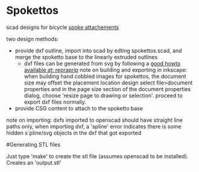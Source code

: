 Spokettos
=========
scad designs for bicycle [spoke attachements][circleflake-stl]


two design methods:
- provide dxf outline, import into scad by edting spokettos.scad, and merge the
spoketto base to the linearly extruded outlines 
  - dxf files can be generated from svg by following a [good howto available at: repraprip](http://repraprip.blogspot.com/2011/05/inkscape-to-openscad-dxf-tutorial.html) note on building and exporting in inkscape: when building hand cobbled images for spokettos, the document size may offset the placement location design select file>document properties and in the page size section of the document properties dialog, choose 'resize page to drawing or selection'. proceed to export dxf files normally.
- provide CSG content to attach to the spoketto base

note on importing: dxfs imported to openscad should have straight line paths
only, when importing dxf, a 'spline' error indicates there is some hidden
s`pline/svg objects in the dxf that got exported 

#Generating STL files

Just type 'make' to create the stl file (assumes openscad to be installed).
Creates an 'output.stl'


[circleflake-stl]: https://github.com/miloh/spokettos/blob/master/circleflake.stl
